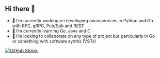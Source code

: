 ## Hi there 👋

<!--
**pylowt/pylowt** is a ✨ _special_ ✨ repository because its `README.md` (this file) appears on your GitHub profile.

Here are some ideas to get you started:
-->
- 🔭 I’m currently working on developing microservices in Python and Go with RPC, gRPC, Pub/Sub and REST
- 🌱 I’m currently learning Go, Java and C
- 👯 I’m looking to collaborate on any type of project but particularly in Go or something with software synths (VSTs)

[![GitHub Streak](https://streak-stats.demolab.com?user=pylowt&theme=transparent&hide_border=true)](https://git.io/streak-stats)
